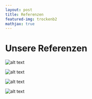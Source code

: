```yaml
---
layout: post
title: Referenzen
featured-img: trockenb2
mathjax: true
---
```


# Unsere Referenzen

![alt text](https://roszak-fliesen-trockenbau.de/assets/img/posts/sleek_sm.jpg "Bad_1")

![alt text](https://roszak-fliesen-trockenbau.de/assets/img/posts/bad2_sm.jpg "Bad_2")

![alt text](https://roszak-fliesen-trockenbau.de/assets/img/posts/trockenb_sm.jpg "Trockenbau_1")

![alt text](https://roszak-fliesen-trockenbau.de/assets/img/posts/trockenb2_sm.jpg "Trockenbau_2")
